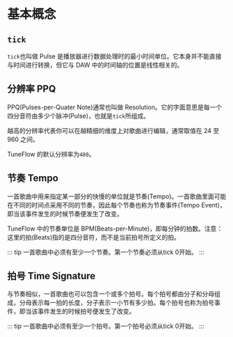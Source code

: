 
# 基本概念

## `tick`

`tick`也叫做 Pulse 是播放器进行数据处理时的最小时间单位。它本身并不能直接与时间进行转换，但它与 DAW 中的时间轴的位置是线性相关的。

## 分辨率 PPQ

PPQ(Pulses-per-Quater Note)通常也叫做 Resolution。它的字面意思是每一个四分音符由多少个脉冲(Pulse)，也就是`tick`所组成。

越高的分辨率代表你可以在越精细的维度上对歌曲进行编辑，通常取值在 24 至 960 之间。

TuneFlow 的默认分辨率为`480`。

## 节奏 Tempo

一首歌曲中用来指定某一部分的快慢的单位就是节奏(Tempo)。一首歌曲里面可能在不同的时间点采用不同的节奏，因此每个节奏也称为节奏事件(Tempo Event)，即当该事件发生的时候节奏便发生了改变。

TuneFlow 中的节奏单位是 BPM(Beats-per-Minute)，即每分钟的拍数。注意：这里的拍(Beats)指的是四分音符，而不是当前拍号所定义的拍。

<!-- prettier-ignore-start -->
::: tip
一首歌曲中必须有至少一个节奏。第一个节奏必须从tick 0开始。
:::
<!-- prettier-ignore-end -->

## 拍号 Time Signature

与节奏相似，一首歌曲也可以包含一个或多个拍号。每个拍号都由分子和分母组成，分母表示每一拍的长度，分子表示一小节有多少拍。每个拍号也称为拍号事件，即当该事件发生的时候拍号便发生了改变。

<!-- prettier-ignore-start -->
::: tip
一首歌曲中必须有至少一个拍号。第一个拍号必须从tick 0开始。
:::
<!-- prettier-ignore-end -->

